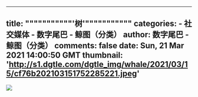 
---
title: """""""""""'树'"""""""""""
categories: 
    - 社交媒体
    - 数字尾巴 - 鲸图（分类）
author: 数字尾巴 - 鲸图（分类）
comments: false
date: Sun, 21 Mar 2021 14:00:50 GMT
thumbnail: 'http://s1.dgtle.com/dgtle_img/whale/2021/03/15/cf76b202103151752285221.jpeg'
---

<div>   
<img src="http://s1.dgtle.com/dgtle_img/whale/2021/03/15/cf76b202103151752285221.jpeg" referrerpolicy="no-referrer">  
</div>
            